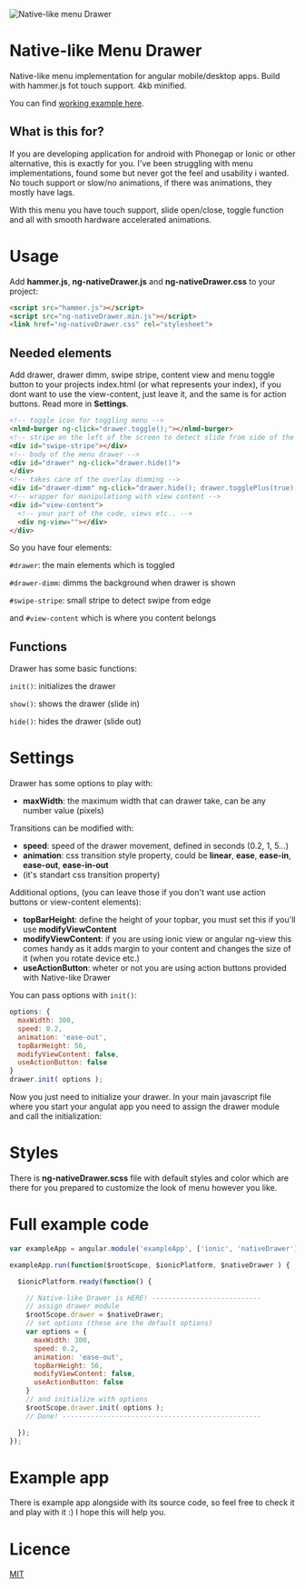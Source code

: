 ![Native-like menu Drawer](https://raw.githubusercontent.com/vincurekf/Native-like-Menu-Drawer/master/title_image.jpg)
# Native-like Menu Drawer
Native-like menu implementation for angular mobile/desktop apps.
Build with hammer.js fot touch support. 4kb minified.

You can find [working example here](http://nlmd.vincurekf.cz).

## What is this for?
If you are developing application for android with Phonegap or Ionic or other alternative,
this is exactly for you. 
I've been struggling with menu implementations, found some but never got the feel and usability i wanted. No touch support or slow/no animations, if there was animations, they mostly have lags.

With this menu you have touch support, slide open/close, toggle function and all with smooth hardware accelerated animations.

# Usage
Add **hammer.js**, **ng-nativeDrawer.js** and **ng-nativeDrawer.css** to your project:
```html
<script src="hammer.js"></script>
<script src="ng-nativeDrawer.min.js"></script>
<link href="ng-nativeDrawer.css" rel="stylesheet">
```

## Needed elements
Add drawer, drawer dimm, swipe stripe, content view and menu toggle button to your projects index.html (or what represents your index),
if you dont want to use the view-content, just leave it, and the same is for action buttons. Read more in **Settings**.
```html
<!-- toggle icon for toggling menu -->
<nlmd-burger ng-click="drawer.toggle();"></nlmd-burger>
<!-- stripe on the left of the screen to detect slide from side of the screen -->
<div id="swipe-stripe"></div>
<!-- body of the menu drawer -->
<div id="drawer" ng-click="drawer.hide()">
</div>
<!-- takes care of the overlay dimming -->
<div id="drawer-dimm" ng-click="drawer.hide(); drawer.togglePlus(true);"></div>
<!-- wrapper for manipulationg with view content -->
<div id="view-content">
  <!-- your part of the code, views etc.. -->
  <div ng-view=""></div>
</div>
```
So you have four elements:

```#drawer```: the main elements which is toggled

```#drawer-dimm```: dimms the background when drawer is shown

```#swipe-stripe```: small stripe to detect swipe from edge

and ```#view-content``` which is where you content belongs

## Functions
Drawer has some basic functions:

```init()```: initializes the drawer

```show()```: shows the drawer (slide in)

```hide()```: hides the drawer (slide out)

# Settings
Drawer has some options to play with:
- **maxWidth**: the maximum width that can drawer take, can be any number value (pixels)

Transitions can be modified with:
- **speed**: speed of the drawer movement, defined in seconds (0.2, 1, 5...)
- **animation**: css transition style property, could be **linear**, **ease**, **ease-in**, **ease-out**, **ease-in-out**
- (it's standart css transition property)

Additional options, (you can leave those if you don't want use action buttons or view-content elements):
- **topBarHeight**: define the height of your topbar, you must set this if you'll use **modifyViewContent**
- **modifyViewContent**: if you are using ionic view or angular ng-view this comes handy as it adds margin to your content and changes the size of it (when you rotate device etc.)
- **useActionButton**: wheter or not you are using action buttons provided with Native-like Drawer

You can pass options with ```init()```:
```js
options: {
  maxWidth: 300,
  speed: 0.2,
  animation: 'ease-out',
  topBarHeight: 56,
  modifyViewContent: false,
  useActionButton: false
}
drawer.init( options );
```
Now you just need to initialize your drawer. In your main javascript file where you start your angulat app you need to assign the drawer module and call the initialization:

# Styles
There is **ng-nativeDrawer.scss** file with default styles and color which are there for you prepared to customize the look of menu however you like.

# Full example code
```js
var exampleApp = angular.module('exampleApp', ['ionic', 'nativeDrawer']);

exampleApp.run(function($rootScope, $ionicPlatform, $nativeDrawer ) {

  $ionicPlatform.ready(function() {

    // Native-like Drawer is HERE! ---------------------------
    // assign drawer module
    $rootScope.drawer = $nativeDrawer;
    // set options (these are the default options)
    var options = {
      maxWidth: 300,
      speed: 0.2,
      animation: 'ease-out',
      topBarHeight: 56,
      modifyViewContent: false,
      useActionButton: false
    }
    // and initialize with options
    $rootScope.drawer.init( options );
    // Done! -------------------------------------------------

  });
});
```
# Example app
There is example app alongside with its source code, so feel free to check it and play with it :)
I hope this will help you.

# Licence
[MIT](http://choosealicense.com/licenses/mit/)
